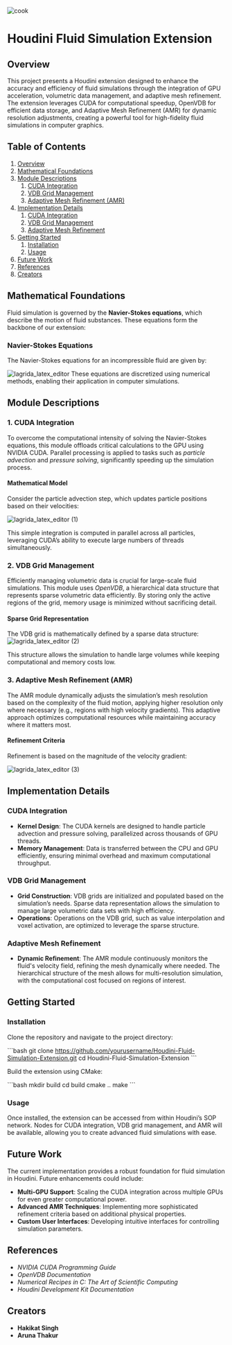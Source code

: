 
![cook](https://github.com/user-attachments/assets/6a3474df-bc36-4edb-9fba-4d3d33407964)

# Houdini Fluid Simulation Extension

## Overview

This project presents a Houdini extension designed to enhance the accuracy and efficiency of fluid simulations through the integration of GPU acceleration, volumetric data management, and adaptive mesh refinement. The extension leverages CUDA for computational speedup, OpenVDB for efficient data storage, and Adaptive Mesh Refinement (AMR) for dynamic resolution adjustments, creating a powerful tool for high-fidelity fluid simulations in computer graphics.

## Table of Contents

1. [Overview](#overview)
2. [Mathematical Foundations](#mathematical-foundations)
3. [Module Descriptions](#module-descriptions)
    1. [CUDA Integration](#cuda-integration)
    2. [VDB Grid Management](#vdb-grid-management)
    3. [Adaptive Mesh Refinement (AMR)](#adaptive-mesh-refinement-amr)
4. [Implementation Details](#implementation-details)
    1. [CUDA Integration](#cuda-integration-1)
    2. [VDB Grid Management](#vdb-grid-management-1)
    3. [Adaptive Mesh Refinement](#adaptive-mesh-refinement-1)
5. [Getting Started](#getting-started)
    1. [Installation](#installation)
    2. [Usage](#usage)
6. [Future Work](#future-work)
7. [References](#references)
8. [Creators](#creators)

## Mathematical Foundations

Fluid simulation is governed by the **Navier-Stokes equations**, which describe the motion of fluid substances. These equations form the backbone of our extension:

### Navier-Stokes Equations

The Navier-Stokes equations for an incompressible fluid are given by:


![lagrida_latex_editor](https://github.com/user-attachments/assets/c0490472-2945-4d1a-8499-494dc362b401)
These equations are discretized using numerical methods, enabling their application in computer simulations.

## Module Descriptions

### 1. CUDA Integration

To overcome the computational intensity of solving the Navier-Stokes equations, this module offloads critical calculations to the GPU using NVIDIA CUDA. Parallel processing is applied to tasks such as *particle advection* and *pressure solving*, significantly speeding up the simulation process.

#### Mathematical Model

Consider the particle advection step, which updates particle positions based on their velocities:

![lagrida_latex_editor (1)](https://github.com/user-attachments/assets/8f3cadb7-6366-47ee-9902-a061b993fa99)


This simple integration is computed in parallel across all particles, leveraging CUDA’s ability to execute large numbers of threads simultaneously.

### 2. VDB Grid Management

Efficiently managing volumetric data is crucial for large-scale fluid simulations. This module uses *OpenVDB*, a hierarchical data structure that represents sparse volumetric data efficiently. By storing only the active regions of the grid, memory usage is minimized without sacrificing detail.

#### Sparse Grid Representation

The VDB grid is mathematically defined by a sparse data structure:
![lagrida_latex_editor (2)](https://github.com/user-attachments/assets/32eb1fbb-ad64-4314-85ea-f28baf3968a8)


This structure allows the simulation to handle large volumes while keeping computational and memory costs low.

### 3. Adaptive Mesh Refinement (AMR)

The AMR module dynamically adjusts the simulation’s mesh resolution based on the complexity of the fluid motion, applying higher resolution only where necessary (e.g., regions with high velocity gradients). This adaptive approach optimizes computational resources while maintaining accuracy where it matters most.

#### Refinement Criteria

Refinement is based on the magnitude of the velocity gradient:


![lagrida_latex_editor (3)](https://github.com/user-attachments/assets/f96ce0da-9166-492a-a25b-8482fc655d79)

## Implementation Details

### CUDA Integration

- **Kernel Design**: The CUDA kernels are designed to handle particle advection and pressure solving, parallelized across thousands of GPU threads.
- **Memory Management**: Data is transferred between the CPU and GPU efficiently, ensuring minimal overhead and maximum computational throughput.

### VDB Grid Management

- **Grid Construction**: VDB grids are initialized and populated based on the simulation’s needs. Sparse data representation allows the simulation to manage large volumetric data sets with high efficiency.
- **Operations**: Operations on the VDB grid, such as value interpolation and voxel activation, are optimized to leverage the sparse structure.

### Adaptive Mesh Refinement

- **Dynamic Refinement**: The AMR module continuously monitors the fluid's velocity field, refining the mesh dynamically where needed. The hierarchical structure of the mesh allows for multi-resolution simulation, with the computational cost focused on regions of interest.

## Getting Started

### Installation

Clone the repository and navigate to the project directory:

\`\`\`bash
git clone https://github.com/yourusername/Houdini-Fluid-Simulation-Extension.git
cd Houdini-Fluid-Simulation-Extension
\`\`\`

Build the extension using CMake:

\`\`\`bash
mkdir build
cd build
cmake ..
make
\`\`\`

### Usage

Once installed, the extension can be accessed from within Houdini’s SOP network. Nodes for CUDA integration, VDB grid management, and AMR will be available, allowing you to create advanced fluid simulations with ease.

## Future Work

The current implementation provides a robust foundation for fluid simulation in Houdini. Future enhancements could include:

- **Multi-GPU Support**: Scaling the CUDA integration across multiple GPUs for even greater computational power.
- **Advanced AMR Techniques**: Implementing more sophisticated refinement criteria based on additional physical properties.
- **Custom User Interfaces**: Developing intuitive interfaces for controlling simulation parameters.

## References

- *NVIDIA CUDA Programming Guide*
- *OpenVDB Documentation*
- *Numerical Recipes in C: The Art of Scientific Computing*
- *Houdini Development Kit Documentation*

## Creators

- **Hakikat Singh**
- **Aruna Thakur**


